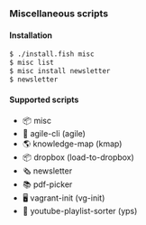 ### Miscellaneous scripts

#### Installation

```bash
$ ./install.fish misc
$ misc list
$ misc install newsletter
$ newsletter
```

#### Supported scripts

- 📦 misc
- 👷 agile-cli (agile)
- 🌎 knowledge-map (kmap)
- 📦 dropbox (load-to-dropbox)
- 🗞️  newsletter
- 📚 pdf-picker
- 🖥️  vagrant-init (vg-init)
- 🎦 youtube-playlist-sorter (yps)
